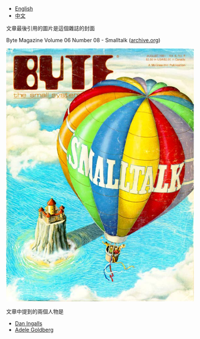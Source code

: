 - [English](en.md)
- [中文](cn.md)

文章最後引用的圖片是這個雜誌的封面

Byte Magazine Volume 06 Number 08 - Smalltalk
([archive.org](https://archive.org/details/byte-magazine-1981-08))

[![byte](byte.jpg)](8108-a.pdf)

文章中提到的兩個人物是
- [Dan Ingalls](https://en.wikipedia.org/wiki/Daniel_Henry_Holmes_Ingalls,_Jr.)
- [Adele Goldberg](https://en.wikipedia.org/wiki/Adele_Goldberg_(computer_scientist))
